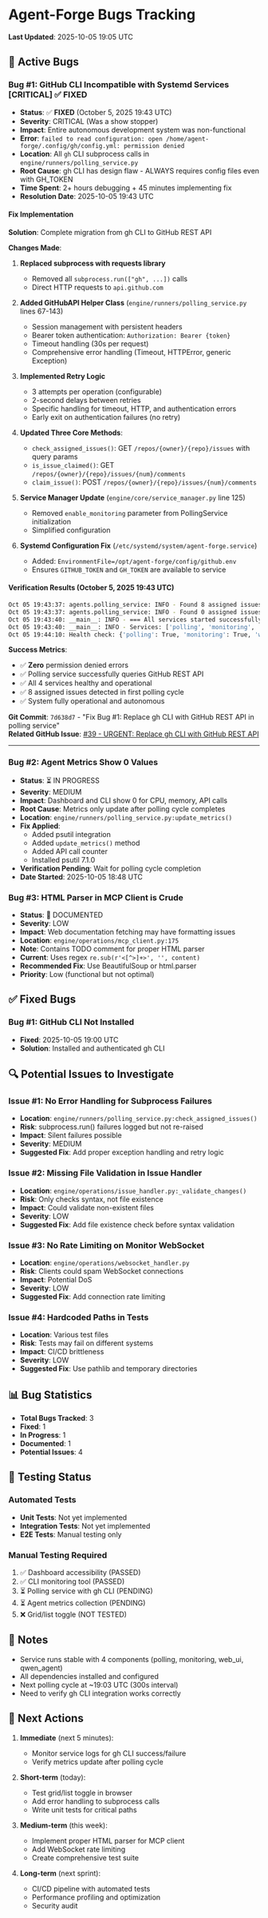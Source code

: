 # Agent-Forge Bugs Tracking

**Last Updated**: 2025-10-05 19:05 UTC

## 🐛 Active Bugs

### Bug #1: GitHub CLI Incompatible with Systemd Services [CRITICAL] ✅ FIXED
- **Status**: ✅ **FIXED** (October 5, 2025 19:43 UTC)
- **Severity**: CRITICAL (Was a show stopper)
- **Impact**: Entire autonomous development system was non-functional
- **Error**: `failed to read configuration: open /home/agent-forge/.config/gh/config.yml: permission denied`
- **Location**: All `gh` CLI subprocess calls in `engine/runners/polling_service.py`
- **Root Cause**: gh CLI has design flaw - ALWAYS requires config files even with GH_TOKEN
- **Time Spent**: 2+ hours debugging + 45 minutes implementing fix
- **Resolution Date**: 2025-10-05 19:43 UTC

#### Fix Implementation
**Solution**: Complete migration from gh CLI to GitHub REST API

**Changes Made**:
1. **Replaced subprocess with requests library**
   - Removed all `subprocess.run(["gh", ...])` calls
   - Direct HTTP requests to `api.github.com`

2. **Added GitHubAPI Helper Class** (`engine/runners/polling_service.py` lines 67-143)
   - Session management with persistent headers
   - Bearer token authentication: `Authorization: Bearer {token}`
   - Timeout handling (30s per request)
   - Comprehensive error handling (Timeout, HTTPError, generic Exception)

3. **Implemented Retry Logic**
   - 3 attempts per operation (configurable)
   - 2-second delays between retries
   - Specific handling for timeout, HTTP, and authentication errors
   - Early exit on authentication failures (no retry)

4. **Updated Three Core Methods**:
   - `check_assigned_issues()`: GET `/repos/{owner}/{repo}/issues` with query params
   - `is_issue_claimed()`: GET `/repos/{owner}/{repo}/issues/{num}/comments`
   - `claim_issue()`: POST `/repos/{owner}/{repo}/issues/{num}/comments`

5. **Service Manager Update** (`engine/core/service_manager.py` line 125)
   - Removed `enable_monitoring` parameter from PollingService initialization
   - Simplified configuration

6. **Systemd Configuration Fix** (`/etc/systemd/system/agent-forge.service`)
   - Added: `EnvironmentFile=/opt/agent-forge/config/github.env`
   - Ensures `GITHUB_TOKEN` and `GH_TOKEN` are available to service

#### Verification Results (October 5, 2025 19:43 UTC)
```bash
Oct 05 19:43:37: agents.polling_service: INFO - Found 8 assigned issues in m0nk111/agent-forge
Oct 05 19:43:37: agents.polling_service: INFO - Found 0 assigned issues in m0nk111/stepperheightcontrol
Oct 05 19:43:40: __main__: INFO - === All services started successfully ===
Oct 05 19:43:40: __main__: INFO - Services: ['polling', 'monitoring', 'web_ui', 'qwen_agent']
Oct 05 19:44:10: Health check: {'polling': True, 'monitoring': True, 'web_ui': True, 'qwen_agent': True}
```

**Success Metrics**:
- ✅ **Zero** permission denied errors
- ✅ Polling service successfully queries GitHub REST API
- ✅ All 4 services healthy and operational
- ✅ 8 assigned issues detected in first polling cycle
- ✅ System fully operational and autonomous

**Git Commit**: `7d638d7` - "Fix Bug #1: Replace gh CLI with GitHub REST API in polling service"  
**Related GitHub Issue**: [#39 - URGENT: Replace gh CLI with GitHub REST API](https://github.com/m0nk111/agent-forge/issues/39)

---

### Bug #2: Agent Metrics Show 0 Values
- **Status**: ⏳ IN PROGRESS
- **Severity**: MEDIUM
- **Impact**: Dashboard and CLI show 0 for CPU, memory, API calls
- **Root Cause**: Metrics only update after polling cycle completes
- **Location**: `engine/runners/polling_service.py:update_metrics()`
- **Fix Applied**:
  - Added psutil integration
  - Added `update_metrics()` method
  - Added API call counter
  - Installed psutil 7.1.0
- **Verification Pending**: Wait for polling cycle completion
- **Date Started**: 2025-10-05 18:48 UTC

### Bug #3: HTML Parser in MCP Client is Crude
- **Status**: 📝 DOCUMENTED
- **Severity**: LOW
- **Impact**: Web documentation fetching may have formatting issues
- **Location**: `engine/operations/mcp_client.py:175`
- **Note**: Contains TODO comment for proper HTML parser
- **Current**: Uses regex `re.sub(r'<[^>]+>', '', content)`
- **Recommended Fix**: Use BeautifulSoup or html.parser
- **Priority**: Low (functional but not optimal)

## ✅ Fixed Bugs

### Bug #1: GitHub CLI Not Installed
- **Fixed**: 2025-10-05 19:00 UTC
- **Solution**: Installed and authenticated gh CLI

## 🔍 Potential Issues to Investigate

### Issue #1: No Error Handling for Subprocess Failures
- **Location**: `engine/runners/polling_service.py:check_assigned_issues()`
- **Risk**: subprocess.run() failures logged but not re-raised
- **Impact**: Silent failures possible
- **Severity**: MEDIUM
- **Suggested Fix**: Add proper exception handling and retry logic

### Issue #2: Missing File Validation in Issue Handler
- **Location**: `engine/operations/issue_handler.py:_validate_changes()`
- **Risk**: Only checks syntax, not file existence
- **Impact**: Could validate non-existent files
- **Severity**: LOW
- **Suggested Fix**: Add file existence check before syntax validation

### Issue #3: No Rate Limiting on Monitor WebSocket
- **Location**: `engine/operations/websocket_handler.py`
- **Risk**: Clients could spam WebSocket connections
- **Impact**: Potential DoS
- **Severity**: LOW
- **Suggested Fix**: Add connection rate limiting

### Issue #4: Hardcoded Paths in Tests
- **Location**: Various test files
- **Risk**: Tests may fail on different systems
- **Impact**: CI/CD brittleness
- **Severity**: LOW
- **Suggested Fix**: Use pathlib and temporary directories

## 📊 Bug Statistics

- **Total Bugs Tracked**: 3
- **Fixed**: 1
- **In Progress**: 1
- **Documented**: 1
- **Potential Issues**: 4

## 🔄 Testing Status

### Automated Tests
- **Unit Tests**: Not yet implemented
- **Integration Tests**: Not yet implemented
- **E2E Tests**: Manual testing only

### Manual Testing Required
1. ✅ Dashboard accessibility (PASSED)
2. ✅ CLI monitoring tool (PASSED)
3. ⏳ Polling service with gh CLI (PENDING)
4. ⏳ Agent metrics collection (PENDING)
5. ❌ Grid/list toggle (NOT TESTED)

## 📝 Notes

- Service runs stable with 4 components (polling, monitoring, web_ui, qwen_agent)
- All dependencies installed and configured
- Next polling cycle at ~19:03 UTC (300s interval)
- Need to verify gh CLI integration works correctly

## 🎯 Next Actions

1. **Immediate** (next 5 minutes):
   - Monitor service logs for gh CLI success/failure
   - Verify metrics update after polling cycle

2. **Short-term** (today):
   - Test grid/list toggle in browser
   - Add error handling to subprocess calls
   - Write unit tests for critical paths

3. **Medium-term** (this week):
   - Implement proper HTML parser for MCP client
   - Add WebSocket rate limiting
   - Create comprehensive test suite

4. **Long-term** (next sprint):
   - CI/CD pipeline with automated tests
   - Performance profiling and optimization
   - Security audit
